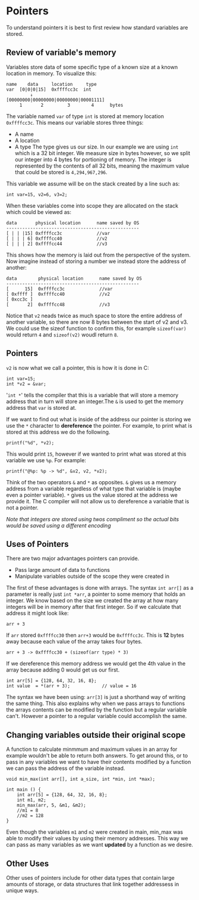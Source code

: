 # Pointers

To understand pointers it is best to first review how standard variables are stored.

## Review of variable's memory

Variables store data of some specific type of a known size at a known location in memory. To visualize this:

```
name    data     location     type
var  [0|0|0|15]  0xffffcc3c  int
         ↓ 
[00000000|00000000|00000000|00001111]
     1       2         3        4      bytes  
```

The variable named `var` of type `int` is stored at memory location `0xffffcc3c`. This means our variable stores three things:
* A name
* A location
* A type
The type gives us our size. In our example we are using `int` which is a 32 bit integer. We measure size in bytes however, so we split our integer into 4 bytes for portioning of memory. The integer is represented by the contents of all 32 bits, meaning the maximum value that could be stored is `4,294,967,296`. 

This variable we assume will be on the stack created by a line such as:

```
int var=15, v2=6, v3=2;
```
When these variables come into scope they are allocated on the stack which could be viewed as:

```
data       physical location      name saved by OS
--------------------------------------------------
[ | | |15] 0xffffcc3c             //var
[ | | | 6] 0xffffcc40             //v2
[ | | | 2] 0xffffcc44             //v3
```
This shows how the memory is laid out from the perspective of the system. Now imagine instead of storing a number we instead store the address of another:
```
data        physical location      name saved by OS
--------------------------------------------------
[      15]  0xffffcc3c             //var
[ 0xffff ]  0xffffcc40             //v2
[ 0xcc3c ]               
[       2]  0xffffcc48             //v3
```
Notice that `v2` neads twice as much space to store the entire address of another variable, so there are now 8 bytes between the start of v2 and v3.
We could use the sizeof function to confirm this, for example `sizeof(var)` would return `4` and `sizeof(v2)` woudl return `8`.

## Pointers

`v2` is now what we call a pointer, this is how it is done in C:
```
int var=15;
int *v2 = &var;
```

'`int *`' tells the compiler that this is a variable that will store a memory address that in turn will store an integer.The `&` is used to get the memory address that `var` is stored at.

If we want to find out what is inside of the address our pointer is storing we use the `*` character to **dereference** the pointer. For example, to print what is stored at this address we do the following.

```
printf("%d", *v2);
```
This would print `15`, however if we wanted to print what was stored at this variable we use `%p`. For example:
```
printf("@%p: %p -> %d", &v2, v2, *v2);
```
Think of the two operators `&` and `*`  as opposites. `&` gives us a memory address from a variable regardless of what type that variable is (maybe even a pointer variable). `*` gives us the value stored at the address we provide it. The C compiler will not allow us to dereference a variable that is not a pointer.

*Note that integers are stored using twos compliment so the actual bits would be saved using a different encoding*

## Uses of Pointers

There are two major advantages pointers can provide. 
* Pass large amount of data to functions
* Manipulate variables outside of the scope they were created in

The first of these advantages is done with arrays. The syntax `int arr[]` as a parameter is really just `int *arr`, a pointer to some memory that holds an integer. We know based on the size we created the array at how many integers will be in memory after that first integer. So if we calculate that address it might look like:

`arr + 3`

If `arr` stored `0xffffcc30` then `arr+3` would be `0xffffcc3c`. This is **12** bytes away because each value of the array takes four bytes.

`arr + 3 -> 0xffffcc30 + (sizeof(arr type) * 3)`

If we dereference this memory address we would get the 4th value in the array because adding 0 would get us our first.

```
int arr[5] = {128, 64, 32, 16, 8};
int value  = *(arr + 3);            // value = 16 
```

The syntax we have been using: `arr[3]` is just a shorthand way of writing the same thing. This also explains why when we pass arrays to functions the arrays contents can be modified by the function but a regular variable can't. However a pointer to a regular variable could accomplish the same.

## Changing variables outside their original scope

A function to calculate minmmum and maximum values in an array for example wouldn't be able to return both answers. To get around this, or to pass in any variables we want to have their contents modified by a function we can pass the address of the variable instead.

```
void min_max(int arr[], int a_size, int *min, int *max);

int main () {
    int arr[5] = {128, 64, 32, 16, 8};
    int m1, m2;
    min_max(arr, 5, &m1, &m2);
    //m1 = 8
    //m2 = 128
}
```

Even though the variables `m1` and `m2` were created in main, min_max was able to modify their values by using their memory addresses. This way we can pass as many variables as we want **updated** by a function as we desire.

## Other Uses
Other uses of pointers include for other data types that contain large amounts of storage, or data structures that link together addressess in unique ways.